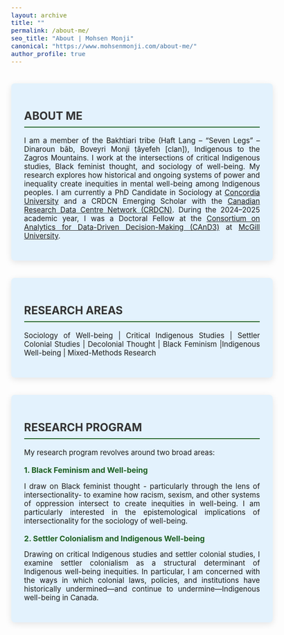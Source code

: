 ```yaml
---
layout: archive
title: ""
permalink: /about-me/
seo_title: "About | Mohsen Monji"
canonical: "https://www.mohsenmonji.com/about-me/"
author_profile: true
---
```


<style>
  body {
    font-size: 1.05em;
  }
  h2 {
    border-bottom: 2px solid #1B5E20;
    font-weight: bold;
    padding-bottom: 10px;
    margin-top: 30px;
    color: #333;
    text-transform: uppercase;
  }
  h3 {
    margin-top: 30px;
    color: #1B5E20;
  }
  h4 {
    font-weight: bold;
    color: #1B5E20;
    margin-top: 20px;
    margin-bottom: 10px;
    font-size: 1.1rem;
  }
  ul {
    list-style-type: disc;
    padding-left: 20px;
    margin-top: 10px;
  }
  ul li {
    margin-bottom: 8px;
    color: #555;
  }
  .about-card {
    border-radius: 8px;
    padding: 30px;
    margin: 40px auto;
    background-color: #E3F2FD;
    box-shadow: 0px 4px 15px rgba(0, 0, 0, 0.1);
    max-width: 850px;
    text-align: justify;
  }
</style>

<!-- CARD 1: ABOUT ME -->
<div class="about-card">
  <h2>ABOUT ME</h2>
  <p>
   I am a member of the Bakhtiari tribe (Haft Lang – “Seven Legs” – Dinaroun bāb, Boveyri Monji ṭāyefeh [clan]), Indigenous to the Zagros Mountains. I work at the intersections of critical Indigenous studies, Black feminist thought, and sociology of well-being. My research explores how historical and ongoing systems of power and inequality create inequities in mental well-being among Indigenous peoples. I am currently a PhD Candidate in Sociology at
    <a href="https://www.concordia.ca/" target="_blank">Concordia University</a> and a CRDCN Emerging Scholar with the 
    <a href="https://crdcn.ca" target="_blank">Canadian Research Data Centre Network (CRDCN)</a>. 
    During the 2024–2025 academic year, I was a Doctoral Fellow at the 
    <a href="https://www.mcgill.ca/cand3/" target="_blank">Consortium on Analytics for Data-Driven Decision-Making (CAnD3)</a> at 
    <a href="https://www.mcgill.ca/" target="_blank">McGill University</a>.
  </p>
</div>

<!-- CARD 2: RESEARCH AREAS -->
<div class="about-card">
  <h2>RESEARCH AREAS</h2>
  <p>
    Sociology of Well-being | Critical Indigenous Studies | Settler Colonial Studies | Decolonial Thought | Black Feminism |Indigenous Well-being | Mixed-Methods Research
  </p>
</div>

<!-- CARD 3: RESEARCH PROGRAM -->
<div class="about-card">
  <h2>RESEARCH PROGRAM</h2>
  
  <p>My research program revolves around two broad areas:</p>

  <h4>1. Black Feminism and Well-being</h4>
  <p>
    I draw on Black feminist thought - particularly through the lens of intersectionality- to examine how racism, sexism, and other systems of oppression intersect to create inequities in well-being. I am particularly interested in the epistemological implications of intersectionality for the sociology of well-being.
  </p>

  <h4>2. Settler Colonialism and Indigenous Well-being</h4>
  <p>
    Drawing on critical Indigenous studies and settler colonial studies, I examine settler colonialism as a structural determinant of Indigenous well-being inequities. In particular, I am concerned with the ways in which colonial laws, policies, and institutions have historically undermined—and continue to undermine—Indigenous well-being in Canada.
  </p>

</div>


